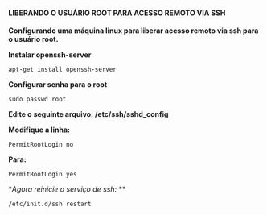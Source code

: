 #### LIBERANDO O USUÁRIO ROOT PARA ACESSO REMOTO VIA SSH
**Configurando uma máquina linux para liberar acesso remoto via ssh para o usuário root.**

**Instalar openssh-server**
```shell
apt-get install openssh-server
```
**Configurar senha para o root**
```shell
sudo passwd root
```
**Edite o seguinte arquivo: /etc/ssh/sshd_config**

**Modifique a linha:**
```shell
PermitRootLogin no 
```
**Para:**
```shell
PermitRootLogin yes
```
**Agora reinicie o serviço de ssh:* **
```shell
/etc/init.d/ssh restart
```
